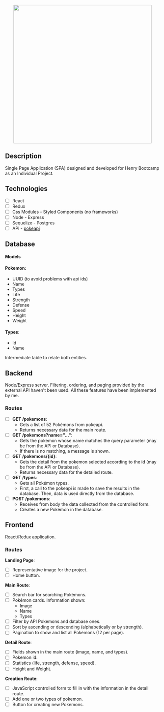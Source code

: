 <p align='center'>
    <img width='450' src='https://encrypted-tbn0.gstatic.com/images?q=tbn:ANd9GcR2GvdWtQW1A5bkgke8PwgS-Z1GE6AIgblKGg&usqp=CAU' </img>
</p>

## Description
Single Page Application (SPA) designed and developed for Henry Bootcamp as an Individual Project.

## Technologies
- [ ] React
- [ ] Redux
- [ ] Css Modules - Styled Components (no frameworks)
- [ ] Node - Express
- [ ] Sequelize - Postgres
- [ ] API - [pokeapi](https://pokeapi.co/)

## Database
#### Models
#### Pokemon:
- UUID (to avoid problems with api ids)
- Name
- Types
- Life
- Strength
- Defense
- Speed
- Height
- Weight
#### Types:
- Id
- Name

Intermediate table to relate both entities.

## Backend
<p>
Node/Express server.
Filtering, ordering, and paging provided by the external API haven't been used. All these features have been implemented by me.
<p>
  
### Routes
  
 - [ ] __GET /pokemons__:
   - Gets a list of 52 Pokémons from pokeapi.
   - Returns necessary data for the main route.
 - [ ] __GET /pokemons?name="..."__:
   - Gets the pokemon whose name matches the query parameter (may be from the API or Database).
   - If there is no matching, a message is shown.
 - [ ] __GET /pokemons/{id}__:
   - Gets the detail from the pokemon selected according to the id (may be from the API or Database).
   - Returns necessary data for the detailed route.
 - [ ] __GET /types__:
   - Gets all Pokémon types.
   - First, a call to the pokeapi is made to save the results in the database. Then, data is used directly from the database.
 - [ ] __POST /pokemons__:
   - Receives from body the data collected from the controlled form.
   - Creates a new Pokémon in the database.

## Frontend
<p>
React/Redux application.
<p>

### Routes
  
 __Landing Page__:
- [ ] Representative image for the project.
- [ ] Home button.
  
__Main Route__:
- [ ] Search bar for searching Pokémons.
- [ ] Pokémon cards. Information shown:
  - Image
  - Name
  - Types
- [ ] Filter by API Pokemons and database ones.
- [ ] Sort by ascending or descending (alphabetically or by strength).
- [ ] Pagination to show and list all Pokemons (12 per page).
  
__Detail Route__:
- [ ] Fields shown in the main route (image, name, and types).
- [ ] Pokemon id.
- [ ] Statistics (life, strength, defense, speed).
- [ ] Height and Weight.

__Creation Route__: 
- [ ] JavaScript controlled form to fill in with the information in the detail route.
- [ ] Add one or two types of pokemon.
- [ ] Button for creating new Pokemons.
